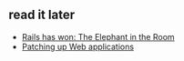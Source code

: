 ## read it later
- [Rails has won: The Elephant in the Room](http://www.akitaonrails.com/2016/05/23/rails-has-won-the-elephant-in-the-room?utm_source=wanqu.co&utm_campaign=Wanqu+Daily&utm_medium=website)
- [Patching up Web applications](http://news.mit.edu/2016/patching-web-applications-0415)
